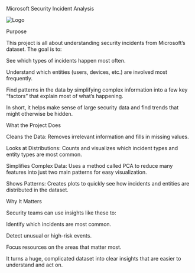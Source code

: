 Microsoft Security Incident Analysis

![Logo](https://security.sdsu.edu/_resources/images/physical-sec1.jpg)



Purpose

This project is all about understanding security incidents from Microsoft’s dataset. The goal is to:

See which types of incidents happen most often.

Understand which entities (users, devices, etc.) are involved most frequently.

Find patterns in the data by simplifying complex information into a few key “factors” that explain most of what’s happening.

In short, it helps make sense of large security data and find trends that might otherwise be hidden.

What the Project Does

Cleans the Data: Removes irrelevant information and fills in missing values.

Looks at Distributions: Counts and visualizes which incident types and entity types are most common.

Simplifies Complex Data: Uses a method called PCA to reduce many features into just two main patterns for easy visualization.

Shows Patterns: Creates plots to quickly see how incidents and entities are distributed in the dataset.



Why It Matters

Security teams can use insights like these to:

Identify which incidents are most common.

Detect unusual or high-risk events.

Focus resources on the areas that matter most.

It turns a huge, complicated dataset into clear insights that are easier to understand and act on.
